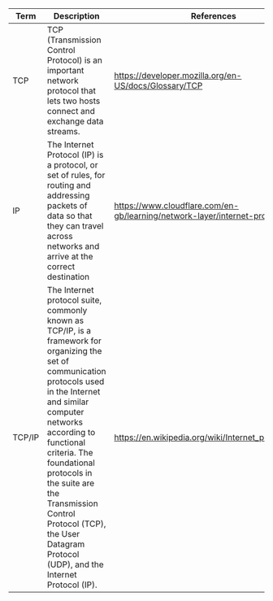 | Term | Description | References |
| ---- | ----------- | ---------- |
| TCP | TCP (Transmission Control Protocol) is an important network protocol that lets two hosts connect and exchange data streams. | https://developer.mozilla.org/en-US/docs/Glossary/TCP |
| IP | The Internet Protocol (IP) is a protocol, or set of rules, for routing and addressing packets of data so that they can travel across networks and arrive at the correct destination | https://www.cloudflare.com/en-gb/learning/network-layer/internet-protocol/ |
| TCP/IP | The Internet protocol suite, commonly known as TCP/IP, is a framework for organizing the set of communication protocols used in the Internet and similar computer networks according to functional criteria. The foundational protocols in the suite are the Transmission Control Protocol (TCP), the User Datagram Protocol (UDP), and the Internet Protocol (IP). | https://en.wikipedia.org/wiki/Internet_protocol_suite | 
